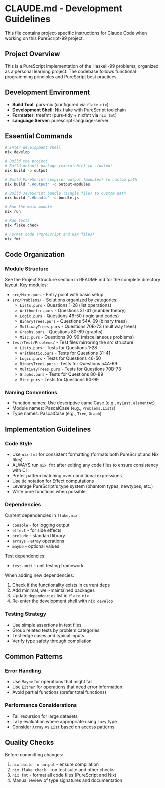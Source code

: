 # CLAUDE.md - Development Guidelines

This file contains project-specific instructions for Claude Code when working on this PureScript-99 project.

## Project Overview

This is a PureScript implementation of the Haskell-99 problems, organized as a personal learning project. The codebase follows functional programming principles and PureScript best practices.

## Development Environment

- **Build Tool**: purs-nix (configured via `flake.nix`)
- **Development Shell**: Nix flake with PureScript toolchain
- **Formatter**: treefmt (purs-tidy + nixfmt via `nix fmt`)
- **Language Server**: purescript-language-server

## Essential Commands

```bash
# Enter development shell
nix develop

# Build the project
# Build default package (executable) to ./output
nix build -o output

# Build PureScript compiler output (modules) to custom path
nix build '.#output' -o output-modules

# Build JavaScript bundle (single file) to custom path
nix build '.#bundle' -o bundle.js

# Run the main module
nix run

# Run tests
nix flake check

# Format code (PureScript and Nix files)
nix fmt
```

## Code Organization

### Module Structure
See the Project Structure section in README.md for the complete directory layout. Key modules:
- `src/Main.purs` - Entry point with basic setup
- `src/Problems/` - Solutions organized by categories:
  - `Lists.purs` - Questions 1-28 (list operations)
  - `Arithmetic.purs` - Questions 31-41 (number theory)
  - `Logic.purs` - Questions 46-50 (logic and codes)
  - `BinaryTrees.purs` - Questions 54A-69 (binary trees)
  - `MultiwayTrees.purs` - Questions 70B-73 (multiway trees)
  - `Graphs.purs` - Questions 80-89 (graphs)
  - `Misc.purs` - Questions 90-99 (miscellaneous problems)
- `test/Test/Problems/` - Test files mirroring the src structure:
  - `Lists.purs` - Tests for Questions 1-28
  - `Arithmetic.purs` - Tests for Questions 31-41
  - `Logic.purs` - Tests for Questions 46-50
  - `BinaryTrees.purs` - Tests for Questions 54A-69
  - `MultiwayTrees.purs` - Tests for Questions 70B-73
  - `Graphs.purs` - Tests for Questions 80-89
  - `Misc.purs` - Tests for Questions 90-99

### Naming Conventions
- Function names: Use descriptive camelCase (e.g., `myLast`, `elementAt`)
- Module names: PascalCase (e.g., `Problems.Lists`)
- Type names: PascalCase (e.g., `Tree`, `Graph`)

## Implementation Guidelines

### Code Style
- Use `nix fmt` for consistent formatting (formats both PureScript and Nix files)
- ALWAYS run `nix fmt` after editing any code files to ensure consistency with CI
- Prefer pattern matching over conditional expressions
- Use `do` notation for Effect computations
- Leverage PureScript's type system (phantom types, newtypes, etc.)
- Write pure functions when possible

### Dependencies
Current dependencies in `flake.nix`:
- `console` - for logging output
- `effect` - for side effects
- `prelude` - standard library
- `arrays` - array operations
- `maybe` - optional values

Test dependencies:
- `test-unit` - unit testing framework

When adding new dependencies:
1. Check if the functionality exists in current deps
2. Add minimal, well-maintained packages
3. Update `dependencies` list in `flake.nix`
4. Re-enter the development shell with `nix develop`

### Testing Strategy
- Use simple assertions in test files
- Group related tests by problem categories
- Test edge cases and typical inputs
- Verify type safety through compilation

## Common Patterns

### Error Handling
- Use `Maybe` for operations that might fail
- Use `Either` for operations that need error information
- Avoid partial functions (prefer total functions)

### Performance Considerations
- Tail recursion for large datasets
- Lazy evaluation where appropriate using `Lazy` type
- Consider `Array` vs `List` based on access patterns

## Quality Checks
Before committing changes:
1. `nix build -o output` - ensure compilation
2. `nix flake check` - run test suite and other checks
3. `nix fmt` - format all code files (PureScript and Nix)
4. Manual review of type signatures and documentation
